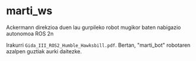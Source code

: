 # marti_ws
Ackermann direkzioa duen lau gurpileko robot mugikor baten nabigazio autonomoa ROS 2n

Irakurri `Gida_III_ROS2_Humble_Hawksbill.pdf`. Bertan, "marti_bot" robotaren azalpen guztiak aurki daitezke.

